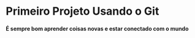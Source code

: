 # Primeiro Projeto Usando o Git

#### É sempre bom aprender coisas novas e estar conectado com o mundo

